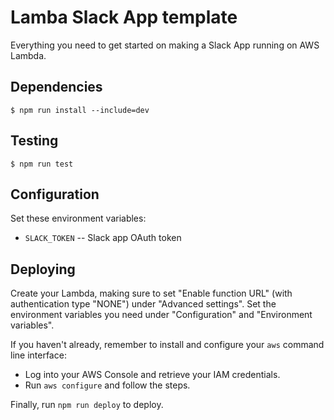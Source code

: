 # Lamba Slack App template

Everything you need to get started on making a Slack App running on AWS Lambda.

## Dependencies

`$ npm run install --include=dev`

## Testing

`$ npm run test`

## Configuration

Set these environment variables:

* `SLACK_TOKEN` -- Slack app OAuth token

## Deploying

Create your Lambda, making sure to set "Enable function URL" (with authentication type "NONE")
under "Advanced settings". Set the environment variables you need under "Configuration" and
"Environment variables".

If you haven't already, remember to install and configure your `aws` command line interface:

* Log into your AWS Console and retrieve your IAM credentials.
* Run `aws configure` and follow the steps.

Finally, run `npm run deploy` to deploy.
